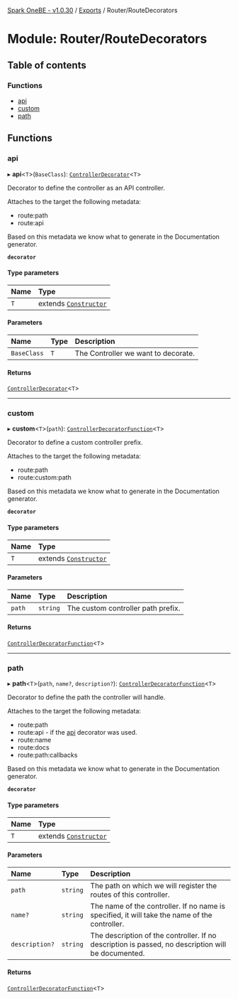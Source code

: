 [Spark OneBE - v1.0.30](../README.md) / [Exports](../modules.md) / Router/RouteDecorators

# Module: Router/RouteDecorators

## Table of contents

### Functions

- [api](Router_RouteDecorators.md#api)
- [custom](Router_RouteDecorators.md#custom)
- [path](Router_RouteDecorators.md#path)

## Functions

### api

▸ **api**<`T`\>(`BaseClass`): [`ControllerDecorator`](Router_RouteTypes.md#controllerdecorator)<`T`\>

Decorator to define the controller as an API controller.

Attaches to the target the following metadata:
- route:path
- route:api

Based on this metadata we know what to generate in the Documentation generator.

**`decorator`**

#### Type parameters

| Name | Type |
| :------ | :------ |
| `T` | extends [`Constructor`](Router_RouteTypes.md#constructor) |

#### Parameters

| Name | Type | Description |
| :------ | :------ | :------ |
| `BaseClass` | `T` | The Controller we want to decorate. |

#### Returns

[`ControllerDecorator`](Router_RouteTypes.md#controllerdecorator)<`T`\>

___

### custom

▸ **custom**<`T`\>(`path`): [`ControllerDecoratorFunction`](Router_RouteTypes.md#controllerdecoratorfunction)<`T`\>

Decorator to define a custom controller prefix.

Attaches to the target the following metadata:
- route:path
- route:custom:path

Based on this metadata we know what to generate in the Documentation generator.

**`decorator`**

#### Type parameters

| Name | Type |
| :------ | :------ |
| `T` | extends [`Constructor`](Router_RouteTypes.md#constructor) |

#### Parameters

| Name | Type | Description |
| :------ | :------ | :------ |
| `path` | `string` | The custom controller path prefix. |

#### Returns

[`ControllerDecoratorFunction`](Router_RouteTypes.md#controllerdecoratorfunction)<`T`\>

___

### path

▸ **path**<`T`\>(`path`, `name?`, `description?`): [`ControllerDecoratorFunction`](Router_RouteTypes.md#controllerdecoratorfunction)<`T`\>

Decorator to define the path the controller will handle.

Attaches to the target the following metadata:
- route:path
- route:api - if the [api](Router_RouteDecorators.md#api) decorator was used.
- route:name
- route:docs
- route:path:callbacks

Based on this metadata we know what to generate in the Documentation generator.

**`decorator`**

#### Type parameters

| Name | Type |
| :------ | :------ |
| `T` | extends [`Constructor`](Router_RouteTypes.md#constructor) |

#### Parameters

| Name | Type | Description |
| :------ | :------ | :------ |
| `path` | `string` | The path on which we will register the routes of this controller. |
| `name?` | `string` | The name of the controller. If no name is specified, it will take the name of the controller. |
| `description?` | `string` | The description of the controller. If no description is passed, no description will be documented. |

#### Returns

[`ControllerDecoratorFunction`](Router_RouteTypes.md#controllerdecoratorfunction)<`T`\>
